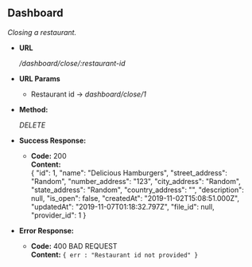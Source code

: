 **Dashboard**
----
  _Closing a restaurant._

* **URL**

  _/dashboard/close/:restaurant-id_

*  **URL Params**

   * Restaurant id -> _dashboard/close/1_

* **Method:**
  
  _DELETE_


* **Success Response:**
  
  * **Code:** 200 <br />
    **Content:**  
   {
    "id": 1,
    "name": "Delicious Hamburgers",
    "street_address": "Random",
    "number_address": "123",
    "city_address": "Random",
    "state_address": "Random",
    "country_address": "",
    "description": null,
    "is_open": false,
    "createdAt": "2019-11-02T15:08:51.000Z",
    "updatedAt": "2019-11-07T01:18:32.797Z",
    "file_id": null,
    "provider_id": 1
}
              
* **Error Response:**

  * **Code:** 400 BAD REQUEST <br />
    **Content:** `{ err : "Restaurant id not provided" }`


